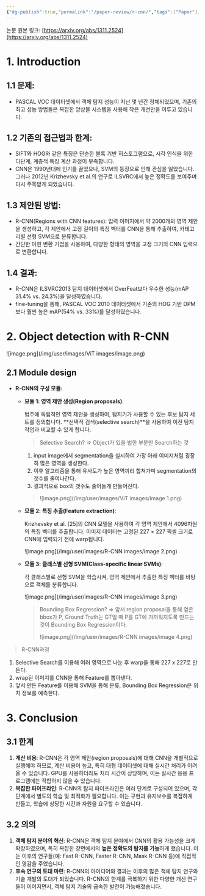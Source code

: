 ```yaml
---
{"dg-publish":true,"permalink":"/paper-review/r-cnn/","tags":["Paper"],"created":"2025-01-08T19:49:46.656+09:00","updated":"2025-01-08T19:51:26.292+09:00"}
---
```



논문 원본 링크: [https://arxiv.org/abs/1311.2524](https://arxiv.org/abs/1311.2524)

# 1. Introduction

## **1.1 문제**:

- PASCAL VOC 데이터셋에서 객체 탐지 성능이 지난 몇 년간 정체되었으며, 기존의 최고 성능 방법들은 복잡한 앙상블 시스템을 사용해 작은 개선만을 이루고 있습니다.

## **1.2 기존의 접근법과 한계**:

- SIFT와 HOG와 같은 특징은 단순한 블록 기반 히스토그램으로, 시각 인식을 위한 다단계, 계층적 특징 계산 과정이 부족합니다.
- CNN은 1990년대에 인기를 끌었으나, SVM의 등장으로 인해 관심을 잃었습니다. 그러나 2012년 Krizhevsky et al.의 연구로 ILSVRC에서 높은 정확도를 보여주며 다시 주목받게 되었습니다.

## **1.3 제안된 방법**:

- R-CNN(Regions with CNN features): 입력 이미지에서 약 2000개의 영역 제안을 생성하고, 각 제안에서 고정 길이의 특징 벡터를 CNN을 통해 추출하여, 카테고리별 선형 SVM으로 분류합니다.
- 간단한 아핀 변환 기법을 사용하여, 다양한 형태의 영역을 고정 크기의 CNN 입력으로 변환합니다.

## **1.4 결과**:

- R-CNN은 ILSVRC2013 탐지 데이터셋에서 OverFeat보다 우수한 성능(mAP 31.4% vs. 24.3%)을 달성하였습니다.
- fine-tuning을 통해, PASCAL VOC 2010 데이터셋에서 기존의 HOG 기반 DPM보다 훨씬 높은 mAP(54% vs. 33%)를 달성하였습니다.

# 2. Object detection with R-CNN

![image.png](/img/user/images/ViT images/image.png)

## 2.1 Module design

- **R-CNN의 구성 모듈:**
    - **모듈 1: 영역 제안 생성(Region proposals)**:
        
        범주에 독립적인 영역 제안을 생성하여, 탐지기가 사용할 수 있는 후보 탐지 세트를 정의합니다. **선택적 검색(selective search)**을 사용하여 이전 탐지 작업과 비교할 수 있게 합니다.
        
        > Selective Search?
        ⇒ Object가 있을 법한 부분만 Search하는 것
        
        1. input image에서 segmentation을 실시하여 가장 아래 이미지처럼 굉장히 많은 영역을 생성한다.
        2. 이후 알고리즘을 통해 유사도가 높은 영역끼리 합쳐가며 segmentation의 갯수를 줄여나간다.
        3. 결과적으로 box의 갯수도 줄어들게 만들어진다.
        > 
        > 
        > ![image.png](/img/user/images/ViT images/image 1.png)
        > 
    - **모듈 2: 특징 추출(Feature extraction)**:
        
        Krizhevsky et al. [25]의 CNN 모델을 사용하여 각 영역 제안에서 4096차원의 특징 벡터를 추출합니다. 이미지 데이터는 고정된 227 × 227 픽셀 크기로 CNN에 입력되기 전에 warp됩니다.
        
        ![image.png](/img/user/images/R-CNN images/image 2.png)
        
    - **모듈 3: 클래스별 선형 SVM(Class-specific linear SVMs)**:
        
        각 클래스별로 선형 SVM을 학습시켜, 영역 제안에서 추출한 특징 벡터를 바탕으로 객체를 분류합니다.
        
        ![image.png](/img/user/images/R-CNN images/image 3.png)
        
        > Bounding Box Regression?
        ⇒ 앞서 region proposal을 통해 얻은 bbox가 P, Ground Truth는 GT일 때 P를 GT에 가까워지도록 만드는 것이 Bounding Box Regression이다.
        > 
        > 
        > ![image.png](/img/user/images/R-CNN images/image 4.png)
        > 

> R-CNN과정 
1. Selective Search를 이용해 여러 영역으로 나눈 후 warp을 통해 227 x 227로 만든다.
2. wrap된 이미지를 CNN을 통해 Feature를 뽑아낸다.
3. 앞서 만든 Feature를 이용해 SVM을 통해 분류, Bounding Box Regression은 위치 정보를 예측한다.
> 

# 3. Conclusion

## **3.1 한계**

1. **계산 비용**: R-CNN은 각 영역 제안(region proposals)에 대해 CNN을 개별적으로 실행해야 하므로, 계산 비용이 높고, 특히 대형 데이터셋에 대해 실시간 처리가 어려울 수 있습니다. 
GPU를 사용하더라도 처리 시간이 상당하며, 이는 실시간 응용 프로그램에는 적합하지 않을 수 있습니다.
2. **복잡한 파이프라인**: R-CNN의 탐지 파이프라인은 여러 단계로 구성되어 있으며, 각 단계에서 별도의 학습 및 최적화가 필요합니다. 
이는 구현과 유지보수를 복잡하게 만들고, 학습에 상당한 시간과 자원을 요구할 수 있습니다.

## **3.2 의의**

1. **객체 탐지 분야의 혁신**: R-CNN은 객체 탐지 분야에서 CNN의 활용 가능성을 크게 확장하였으며, 특히 복잡한 장면에서의 **높은 정확도의 탐지를 가능**하게 했습니다. 
이는 이후의 연구들(예: Fast R-CNN, Faster R-CNN, Mask R-CNN 등)에 직접적인 영감을 주었습니다.
2. **후속 연구의 토대 마련**: R-CNN의 아이디어와 결과는 이후의 많은 객체 탐지 연구와 기술 개발의 토대가 되었습니다. R-CNN의 한계를 극복하기 위한 다양한 개선 연구들이 이어지면서, 객체 탐지 기술의 급속한 발전이 가능해졌습니다.